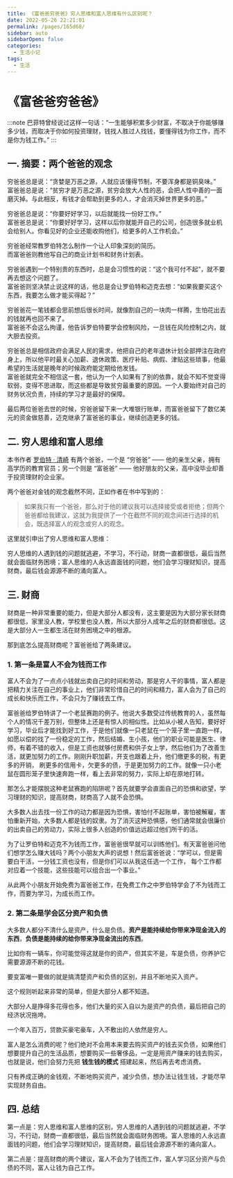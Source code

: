 ```yaml
---
title: 《富爸爸穷爸爸》穷人思维和富人思维有什么区别呢？
date: 2022-05-26 22:21:01
permalink: /pages/165d68/
sidebar: auto
sidebarOpen: false
categories:
  - 生活小记
tags:
  - 生活
---
```


# 《富爸爸穷爸爸》

:::note
巴菲特曾经说过这样一句话：“一生能够积累多少财富，不取决于你能够赚多少钱，而取决于你如何投资理财，钱找人胜过人找钱，要懂得钱为你工作，而不是你为钱工作。”
:::

## 一. 摘要：两个爸爸的观念

穷爸爸总是说：“贪婪是万恶之源，人就应该懂得节制，不要浑身都是铜臭味。”  
富爸爸总是说：“贫穷才是万恶之源，贫穷会放大人性的恶，会把人性中善的一面磨灭掉。与此相反，有钱才会帮助到更多的人，才会消灭掉世界更多的恶。”

穷爸爸总是说：“你要好好学习，以后就能找一份好工作。”  
富爸爸总是说：“你要好好学习，这样以后你就能开自己的公司，创造很多就业机会给别人。你看见好的企业还能收购他们，给更多的人工作机会。”

穷爸爸经常教罗伯特怎么制作一个让人印象深刻的简历。  
而富爸爸则教他写自己的商业计划书和财务计划表。

穷爸爸遇到一个特别贵的东西时，总是会习惯性的说：“这个我可付不起”，就不要再去想这个问题了。  
富爸爸则坚决禁止说这样的话，他总是会让罗伯特和迈克去想：“如果我要买这个东西，我要怎么做才能买得起？”

穷爸爸花一笔钱都会思前想后很长时间，就像割自己的一块肉一样腾，生怕花出去的钱就再也回不来了。  
富爸爸不会这么拘谨，他告诉罗伯特要学会控制风险，一旦钱在风险控制之内，就大胆去投资。

穷爸爸总是相信政府会满足人民的需求，他把自己的老年退休计划全部押注在政府身上，所以他平时最关心加薪、退休政策、医疗补贴、病假、津贴这些琐事，他最希望的生活就是晚年的时候政府能定期给他发钱。  
富爸爸就完全不相信这一套，他认为一个人如果有了别的依靠，就会不知不觉变得软弱，变得不思进取，而这些都是导致贫穷最重要的原因。一个人要始终对自己的财务状况负责，持续的学习才是最好的保障。

最后两位爸爸去世的时候，穷爸爸留下来一大堆银行账单，而富爸爸留下了数亿美元的资金做慈善，迈克继承了富爸爸的事业，继续创造更多的钱。

## 二. 穷人思维和富人思维

本书作者 [罗伯特 · 清崎](https://baike.baidu.com/item/罗伯特·清崎/9008526) 有两个爸爸，一个是 “穷爸爸” —— 他的亲生父亲，拥有高学历的教育官员；另一个则是 “富爸爸” —— 他好朋友的父亲，高中没毕业却善于投资理财的企业家。

两个爸爸对金钱的观念截然不同，正如作者在书中写到的：

> 如果我只有一个爸爸，那么对于他的建议我可以选择接受或者拒绝；但两个爸爸都给我建议，这就为我提供了一个在截然不同的观念间进行选择的机会，既选择富人的观念或穷人的观念。

这里就引申出了穷人思维和富人思维：

穷人思维的人遇到钱的问题就逃避，不学习，不行动，财商一直都很低，最后当然就会面临财务困境；富人思维的人永远直面钱的问题，他们会学习理财知识，提高财商，最后钱会源源不断的涌向富人。

## 三. 财商

财商是一种非常重要的能力，但是大部分人都没有，这主要是因为大部分家长财商都很低，家里没人教，学校里也没人教，所以大部分人成年之后的财商都很低。这是大部分人一生都生活在财务困境之中的根源。

那到底怎么提高财商呢？富爸爸给了两条建议。

### 1. 第一条是富人不会为钱而工作

富人不会为了一点点小钱就出卖自己的时间和劳动，那是穷人干的事情，富人都是把精力关注在自己的事业上，他们非常珍惜自己的时间和精力，富人会为了自己的成长和快乐而工作，不会只为了赚钱去工作。

富爸爸给罗伯特讲了一个老鼠赛跑的例子。他说大多数受过传统教育的人，虽然每个人的情况千差万别，但整体上还是有惊人的相似性。比如从小被人告知，要好好学习，毕业后才能找到好工作，于是他们就像一只老鼠在一个笼子里一直跑一样，
如愿以偿的找了一份稳定的工作，然后结婚、生小孩，他们的职业可能是医生、律师，有着不错的收入，但是工资也就够付房费和供子女上学，然后他们为了改善生活，就更加努力的工作。刚刚升职加薪，开支也跟着上升，他们缴更多的税，有更多的开销，
刷更多的信用卡，欠更多的债，于是更加努力的工作。就像一只小老鼠在圆形笼子里快速奔跑一样，看上去非常的努力，实际上却在原地打转。

那怎么才能摆脱这种老鼠赛跑的陷阱呢？首先就要学会直面自己的恐惧和欲望，学习理财的知识，提高财商，财商高了人就不会恐惧。

大多数人出去找一份工作的动力都是因为恐惧，害怕付不起账单，害怕被解雇，害怕重新开始，大多数人都是钱的奴隶。为了消灭这种恐惧感，他们通常就会很廉价的出卖自己的劳动力，实际上很多人创造的价值远远超过他们所干的活。

为了让罗伯特和迈克不为钱而工作，富爸爸很早就可以训练他们。有天富爸爸问他们想学怎么赚大钱吗？两个小朋友大声的说想！然后富爸爸说：“学可以，但是需要白干活，一分钱工资也没有，但是你们可以从我这任选一个工作，
每个工作都对应着一个技能，这些技能可以组合出一个事业。”

从此两个小朋友开始免费为富爸爸工作，在免费工作之中罗伯特学会了不为钱而工作，而要为学习，为成长而工作。

### 2. 第二条是学会区分资产和负债

大多数人都分不清什么是资产，什么是负债。**资产是能持续给你带来净现金流入的东西**，**负债是能持续的给你带来净现金流出的东西**。

比如你有一辆车，你可能觉得这就是你的资产，但其实不是，车是负债，你养护它需要源源不断的花钱。

要变富唯一要做的就是搞清楚资产和负债的区别，并且不断地买入资产。

这个规则听起来非常的简单，但是大部分人都不知道。

大部分人是挣得多花得也多，他们大量的买入自以为是资产的负债，最后把自己的经济状况拖垮。

一个年入百万，贷款买豪宅豪车，入不敷出的人依然是穷人。

富人是怎么消费的呢？他们绝对不会用本来要去购买资产的钱去买负债，如果他们想要提升自己的生活品质，想要购买一些奢侈品，一定是用资产赚来的钱去购买，也就是说，他们会努力先把 **钱生钱的模式** 搭建起来，然后再去考虑消费。

只有养成正确的金钱观，不断地购买资产，减少负债，想办法让钱生钱，才能尽早实现财务自由。

## 四. 总结

第一点是：穷人思维和富人思维的区别，穷人思维的人遇到钱的问题就逃避，不学习，不行动，财商一直都很低，最后当然就会面临财务困境。富人思维的人永远直面钱的问题，他们会学习理财知识，提高财商，最后钱会源源不断的涌向富人。

第二点是：提高财商的两个建议，富人不会为了钱而工作，富人学习区分资产与负债的不同，富人让钱为自己工作。
